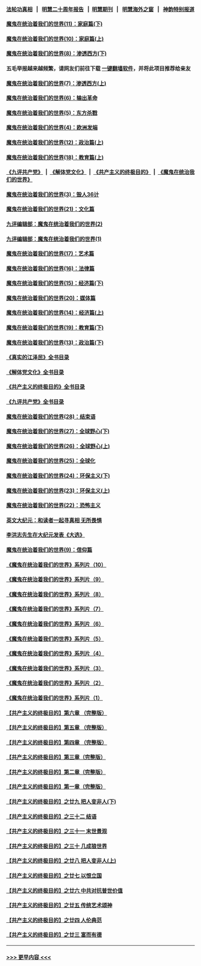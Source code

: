 #### [法轮功真相](https://github.com/gfw-breaker/truth/blob/master/README.md?t=0) &nbsp;&nbsp;|&nbsp;&nbsp; [明慧二十周年报告](https://github.com/gfw-breaker/mh-reports/blob/master/README.md?t=0) &nbsp;&nbsp;|&nbsp;&nbsp;[明慧期刊](https://github.com/gfw-breaker/mh-qikan) &nbsp;&nbsp;|&nbsp;&nbsp; [明慧海外之窗](https://github.com/gfw-breaker/mh-news/blob/master/README.md?t=0) &nbsp;&nbsp;|&nbsp;&nbsp; [神韵特别报道](https://github.com/gfw-breaker/mh-news/blob/master/shenyun.md?t=0)
#### [魔鬼在统治着我们的世界(11)：家庭篇(下)](../pages/nsc422/n10440961.md?t=12101401) 
#### [魔鬼在统治着我们的世界(10)：家庭篇(上)](../pages/nsc422/n10435448.md?t=12101401) 
#### [魔鬼在统治着我们的世界(8)：渗透西方(下)](../pages/nsc422/n10429603.md?t=12101401) 
#### 五毛举报越来越频繁，请网友们前往下载 [一键翻墙软件](https://github.com/gfw-breaker/ssr-accounts)，并将此项目推荐给亲友
#### [魔鬼在统治着我们的世界(7)：渗透西方(上)](../pages/nsc422/n10426013.md?t=12101401) 
#### [魔鬼在统治着我们的世界(6)：输出革命](../pages/nsc422/n10421536.md?t=12101401) 
#### [魔鬼在统治着我们的世界(5)：东方杀戮](../pages/nsc422/n10417707.md?t=12101401) 
#### [魔鬼在统治着我们的世界(4)：欧洲发端](../pages/nsc422/n10414890.md?t=12101401) 
#### [魔鬼在统治着我们的世界(12)：政治篇(上)](../pages/nsc422/n10444576.md?t=12101401) 
#### [魔鬼在统治着我们的世界(18)：教育篇(上)](../pages/nsc422/n10526970.md?t=12101401) 
#### [《九评共产党》](https://github.com/begood0513/9ping.md/blob/master/README.md) &nbsp;|&nbsp; [《解体党文化》](../../../../jtdwh.md/blob/master/README.md)  &nbsp;|&nbsp; [《共产主义的终极目的》](../../../../gczydzjmd.md/blob/master/README.md) &nbsp;|&nbsp; [《魔鬼在统治我们的世界》](../../../../mgztzwmdsj.md/blob/master/README.md) 
#### [魔鬼在统治着我们的世界(3)：毁人36计](../pages/nsc422/n10411583.md?t=12101401) 
#### [魔鬼在统治着我们的世界(21)：文化篇](../pages/nsc422/n10597706.md?t=12101401) 
#### [九评编辑部：魔鬼在统治着我们的世界(2)](../pages/nsc422/n10410036.md?t=12101401) 
#### [九评编辑部：魔鬼在统治着我们的世界(1)](../pages/nsc422/n10406825.md?t=12101401) 
#### [魔鬼在统治着我们的世界(17)：艺术篇](../pages/nsc422/n10499093.md?t=12101401) 
#### [魔鬼在统治着我们的世界(16)：法律篇](../pages/nsc422/n10485969.md?t=12101401) 
#### [魔鬼在统治着我们的世界(15)：经济篇(下)](../pages/nsc422/n10469975.md?t=12101401) 
#### [魔鬼在统治着我们的世界(20)：媒体篇](../pages/nsc422/n10586579.md?t=12101401) 
#### [魔鬼在统治着我们的世界(14)：经济篇(上)](../pages/nsc422/n10457370.md?t=12101401) 
#### [魔鬼在统治着我们的世界(19)：教育篇(下)](../pages/nsc422/n10564808.md?t=12101401) 
#### [魔鬼在统治着我们的世界(13)：政治篇(下)](../pages/nsc422/n10448270.md?t=12101401) 
#### [《真实的江泽民》全书目录](../pages/nsc422/n13721399.md?t=12101401) 
#### [《解体党文化》全书目录](../pages/nsc422/n13721157.md?t=12101401) 
#### [《共产主义的终极目的》全书目录](../pages/nsc422/n13721048.md?t=12101401) 
#### [《九评共产党》全书目录](../pages/nsc422/n13708085.md?t=12101401) 
#### [魔鬼在统治着我们的世界(28)：结束语](../pages/nsc422/n10936246.md?t=12101401) 
#### [魔鬼在统治着我们的世界(27)：全球野心(下)](../pages/nsc422/n10928319.md?t=12101401) 
#### [魔鬼在统治着我们的世界(26)：全球野心(上)](../pages/nsc422/n10900318.md?t=12101401) 
#### [魔鬼在统治着我们的世界(25)：全球化](../pages/nsc422/n10788205.md?t=12101401) 
#### [魔鬼在统治着我们的世界(24)：环保主义(下)](../pages/nsc422/n10695307.md?t=12101401) 
#### [魔鬼在统治着我们的世界(23)：环保主义(上)](../pages/nsc422/n10688613.md?t=12101401) 
#### [魔鬼在统治着我们的世界(22)：恐怖主义](../pages/nsc422/n10614727.md?t=12101401) 
#### [英文大纪元：和读者一起寻真相 无所畏惧](../pages/nsc422/n12542027.md?t=12101401) 
#### [李洪志先生在大纪元发表《大选》](../pages/nsc422/n12534746.md?t=12101401) 
#### [魔鬼在统治着我们的世界(9)：信仰篇](../pages/nsc422/n10432159.md?t=12101401) 
#### [《魔鬼在统治着我们的世界》系列片（10）](../pages/nsc422/n12292670.md?t=12101401) 
#### [《魔鬼在统治着我们的世界》系列片（9）](../pages/nsc422/n12290859.md?t=12101401) 
#### [《魔鬼在统治着我们的世界》系列片（8）](../pages/nsc422/n12287445.md?t=12101401) 
#### [《魔鬼在统治着我们的世界》系列片（7）](../pages/nsc422/n12283425.md?t=12101401) 
#### [《魔鬼在统治着我们的世界》系列片（6）](../pages/nsc422/n12282314.md?t=12101401) 
#### [《魔鬼在统治着我们的世界》系列片（5）](../pages/nsc422/n12281419.md?t=12101401) 
#### [《魔鬼在统治着我们的世界》系列片（4）](../pages/nsc422/n12274024.md?t=12101401) 
#### [《魔鬼在统治着我们的世界》系列片（3）](../pages/nsc422/n12271322.md?t=12101401) 
#### [《魔鬼在统治着我们的世界》系列片（2）](../pages/nsc422/n12269049.md?t=12101401) 
#### [《魔鬼在统治着我们的世界》系列片（1）](../pages/nsc422/n12267575.md?t=12101401) 
#### [【共产主义的终极目的】第六章 （完整版）](../pages/nsc422/n11428913.md?t=12101401) 
#### [【共产主义的终极目的】第五章 （完整版）](../pages/nsc422/n11428912.md?t=12101401) 
#### [【共产主义的终极目的】第四章 （完整版）](../pages/nsc422/n11428907.md?t=12101401) 
#### [【共产主义的终极目的】第三章（完整版）](../pages/nsc422/n11428848.md?t=12101401) 
#### [【共产主义的终极目的】第二章（完整版）](../pages/nsc422/n11428831.md?t=12101401) 
#### [【共产主义的终极目的】第一章（完整版）](../pages/nsc422/n11417651.md?t=12101401) 
#### [【共产主义的终极目的】之廿九 把人变非人(下)](../pages/nsc422/n11344140.md?t=12101401) 
#### [【共产主义的终极目的】之三十二 结语](../pages/nsc422/n11360535.md?t=12101401) 
#### [【共产主义的终极目的】之三十一 末世景观](../pages/nsc422/n11351129.md?t=12101401) 
#### [【共产主义的终极目的】之三十 几成狼世界](../pages/nsc422/n11348280.md?t=12101401) 
#### [【共产主义的终极目的】之廿八 把人变非人(上)](../pages/nsc422/n11340492.md?t=12101401) 
#### [【共产主义的终极目的】之廿七 以恨立国](../pages/nsc422/n11336944.md?t=12101401) 
#### [【共产主义的终极目的】之廿六 中共对抗普世价值](../pages/nsc422/n11324785.md?t=12101401) 
#### [【共产主义的终极目的】之廿五 传统艺术颂神](../pages/nsc422/n11296396.md?t=12101401) 
#### [【共产主义的终极目的】之廿四 人伦典范](../pages/nsc422/n11296397.md?t=12101401) 
#### [【共产主义的终极目的】之廿三 富而有德](../pages/nsc422/n11283598.md?t=12101401) 

----
#### [ >>> 更早内容 <<< ](../indexes/nsc422-earlier.md)
